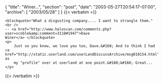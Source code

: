 {
  "title": "Winer...",
  "section": "post",
  "date": "2003-05-27T20:54:17-07:00",
  "archive": [
    "2003/05/28"
  ]
}
{{< verbatim >}}

    <blockquote>"What a disgusting company.... I want to strangle them."<br />
    -- <a href="http://www.haloscan.com/comments.php?user=scoble&amp;comment=3118#1947">Dave
    Winer</a> </blockquote> 
    <p>
        Just so you know, we love you too, Dave.&#160; And to think I had <a href="http://static.userland.com/userLandDiscussArchive/msg010154.html">this</a> as
        my "profile" over at userland at one point.&#160;&#160; Great...
    </p>

{{< /verbatim >}}
